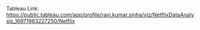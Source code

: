 Tableau Link: https://public.tableau.com/app/profile/ravi.kumar.sinha/viz/NetflixDataAnalysis_16971983227250/Netflix
